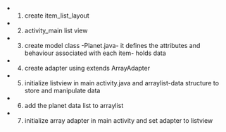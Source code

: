 
* 1. create item_list_layout
* 2. activity_main list view
* 3. create model class -Planet.java- it defines the attributes and behaviour associated with each item- holds data
* 4. create adapter using extends ArrayAdapter<Planet>
* 5. initialize listview in main activity.java and arraylist-data structure to store and manipulate data
* 6. add the planet data list to arraylist
* 7. initialize array adapter in main activity and set adapter to listview

